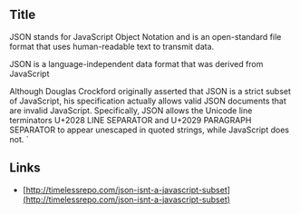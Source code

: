 ## Title

JSON stands for JavaScript Object Notation and is an open-standard file format that uses human-readable text to transmit data.

JSON is a language-independent data format that was derived from JavaScript

Although Douglas Crockford originally asserted that JSON is a strict subset of JavaScript, his specification actually allows valid JSON documents that are invalid JavaScript. Specifically, JSON allows the Unicode line terminators U+2028 LINE SEPARATOR and U+2029 PARAGRAPH SEPARATOR to appear unescaped in quoted strings, while JavaScript does not.
`

## Links

* [http://timelessrepo.com/json-isnt-a-javascript-subset](http://timelessrepo.com/json-isnt-a-javascript-subset)
